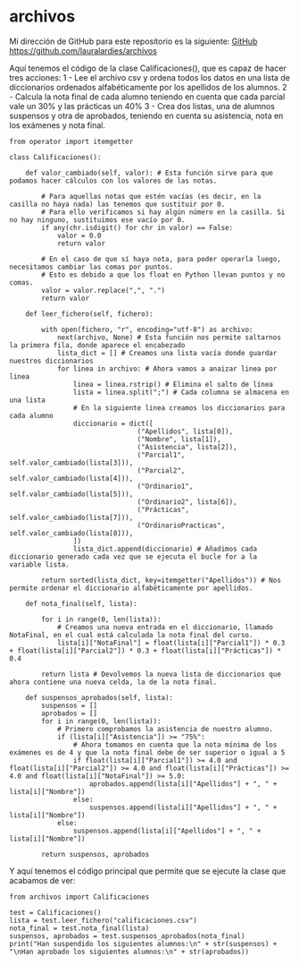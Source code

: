 # archivos

Mi dirección de GitHub para este repositorio es la siguiente: [GitHub](https://github.com/lauralardies/archivos)
https://github.com/lauralardies/archivos

Aquí tenemos el código de la clase Calificaciones(), que es capaz de hacer tres acciones:
1 - Lee el archivo csv y ordena todos los datos en una lista de diccionarios ordenados alfabéticamente por los apellidos de los alumnos.
2 - Calcula la nota final de cada alumno teniendo en cuenta que cada parcial vale un 30% y las prácticas un 40%
3 - Crea dos listas, una de alumnos suspensos y otra de aprobados, teniendo en cuenta su asistencia, nota en los exámenes y nota final.

```
from operator import itemgetter

class Calificaciones():
    
    def valor_cambiado(self, valor): # Esta función sirve para que podamos hacer cálculos con los valores de las notas.

        # Para aquellas notas que estén vacías (es decir, en la casilla no haya nada) las tenemos que sustituir por 0.
        # Para ello verificamos si hay algún número en la casilla. Si no hay ninguno, sustituimos ese vacío por 0.
        if any(chr.isdigit() for chr in valor) == False:
            valor = 0.0
            return valor

        # En el caso de que sí haya nota, para poder operarla luego, necesitamos cambiar las comas por puntos.
        # Esto es debido a que los float en Python llevan puntos y no comas.
        valor = valor.replace(",", ".")
        return valor

    def leer_fichero(self, fichero):

        with open(fichero, "r", encoding="utf-8") as archivo:
            next(archivo, None) # Esta función nos permite saltarnos la primera fila, donde aparece el encabezado
            lista_dict = [] # Creamos una lista vacía donde guardar nuestros diccionarios
            for linea in archivo: # Ahora vamos a anaizar linea por linea
                linea = linea.rstrip() # Elimina el salto de línea
                lista = linea.split(";") # Cada columna se almacena en una lista
                # En la siguiente linea creamos los diccionarios para cada alumno
                diccionario = dict([
                                ("Apellidos", lista[0]),
                                ("Nombre", lista[1]),
                                ("Asistencia", lista[2]),
                                ("Parcial1", self.valor_cambiado(lista[3])),
                                ("Parcial2", self.valor_cambiado(lista[4])),
                                ("Ordinario1", self.valor_cambiado(lista[5])),
                                ("Ordinario2", lista[6]),
                                ("Prácticas", self.valor_cambiado(lista[7])),
                                ("OrdinarioPracticas", self.valor_cambiado(lista[8])),
                ])
                lista_dict.append(diccionario) # Añadimos cada diccionario generado cada vez que se ejecuta el bucle for a la variable lista.
        
        return sorted(lista_dict, key=itemgetter("Apellidos")) # Nos permite ordenar el diccionario alfabéticamente por apellidos.

    def nota_final(self, lista):

        for i in range(0, len(lista)):
            # Creamos una nueva entrada en el diccionario, llamado NotaFinal, en el cual está calculada la nota final del curso.
            lista[i]["NotaFinal"] = float(lista[i]["Parcial1"]) * 0.3 + float(lista[i]["Parcial2"]) * 0.3 + float(lista[i]["Prácticas"]) * 0.4

        return lista # Devolvemos la nueva lista de diccionarios que ahora contiene una nueva celda, la de la nota final.

    def suspensos_aprobados(self, lista):
        suspensos = []
        aprobados = []
        for i in range(0, len(lista)):
            # Primero comprobamos la asistencia de nuestro alumno.
            if (lista[i]["Asistencia"]) >= "75%":
                # Ahora tomamos en cuenta que la nota mínima de los exámenes es de 4 y que la nota final debe de ser superior o igual a 5
                if float(lista[i]["Parcial1"]) >= 4.0 and float(lista[i]["Parcial2"]) >= 4.0 and float(lista[i]["Prácticas"]) >= 4.0 and float(lista[i]["NotaFinal"]) >= 5.0:
                    aprobados.append(lista[i]["Apellidos"] + ", " + lista[i]["Nombre"])
                else:
                    suspensos.append(lista[i]["Apellidos"] + ", " + lista[i]["Nombre"])
            else:
                suspensos.append(lista[i]["Apellidos"] + ", " + lista[i]["Nombre"])
            
        return suspensos, aprobados
```

Y aquí tenemos el código principal que permite que se ejecute la clase que acabamos de ver:
```
from archivos import Calificaciones

test = Calificaciones()
lista = test.leer_fichero("calificaciones.csv")
nota_final = test.nota_final(lista)
suspensos, aprobados = test.suspensos_aprobados(nota_final)
print("Han suspendido los siguientes alumnos:\n" + str(suspensos) + "\nHan aprobado los siguientes alumnos:\n" + str(aprobados))
```
